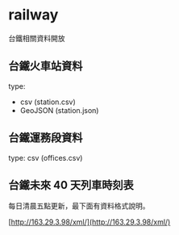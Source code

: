 # railway

台鐵相關資料開放

## 台鐵火車站資料

type: 
- csv (station.csv)
- GeoJSON (station.json)

## 台鐵運務段資料

type: csv (offices.csv)

## 台鐵未來 40 天列車時刻表

每日清晨五點更新，最下面有資料格式說明。

[http://163.29.3.98/xml/](http://163.29.3.98/xml/)
